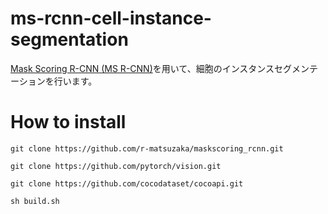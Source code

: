 # ms-rcnn-cell-instance-segmentation
[Mask Scoring R-CNN (MS R-CNN)](https://github.com/zjhuang22/maskscoring_rcnn)を用いて、細胞のインスタンスセグメンテーションを行います。


# How to install

```
git clone https://github.com/r-matsuzaka/maskscoring_rcnn.git

git clone https://github.com/pytorch/vision.git

git clone https://github.com/cocodataset/cocoapi.git

sh build.sh

```